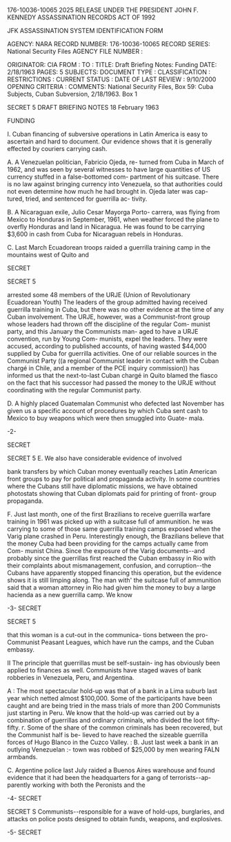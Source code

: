 176-10036-10065 2025 RELEASE UNDER THE PRESIDENT JOHN F. KENNEDY ASSASSINATION RECORDS ACT OF 1992

JFK ASSASSINATION SYSTEM
IDENTIFICATION FORM

AGENCY: NARA
RECORD NUMBER: 176-10036-10065
RECORD SERIES: National Security Files
AGENCY FILE NUMBER :

ORIGINATOR: CIA
FROM :
TO :
TITLE: Draft Briefing Notes: Funding
DATE: 2/18/1963
PAGES: 5
SUBJECTS:
DOCUMENT TYPE :
CLASSIFICATION :
RESTRICTIONS :
CURRENT STATUS :
DATE OF LAST REVIEW : 9/10/2000
OPENING CRITERIA :
COMMENTS: National Security Files, Box 59: Cuba Subjects, Cuban Subversion,
2/18/1963. Box 1

SECRET
5
DRAFT BRIEFING NOTES 18 February 1963

FUNDING

I. Cuban financing of subversive operations in Latin
America is easy to ascertain and hard to document.
Our evidence shows that it is generally effected
by couriers carrying cash.

A. A Venezuelan politician, Fabricio Ojeda, re-
turned from Cuba in March of 1962, and was seen
by several witnesses to have large quantities
of US currency stuffed in a false-bottomed com-
partment of his suitcase. There is no law
against bringing currency into Venezuela, so
that authorities could not even determine how
much he had brought in. Ojeda later was cap-
tured, tried, and sentenced for guerrilla ac-
tivity.

B. A Nicaraguan exile, Julio Cesar Mayorga Porto-
carrera, was flying from Mexico to Honduras in
September, 1961, when weather forced the plane
to overfly Honduras and land in Nicaragua.
He
was found to be carrying $3,600 in cash from
Cuba for Nicaraguan rebels in Honduras.

C. Last March Ecuadorean troops raided a guerrilla
training camp in the mountains west of Quito and

SECRET

SECRET 5

arrested some 48 members of the URJE (Union of
Revolutionary Ecuadorean Youth) The leaders of
the group admitted having received guerrilla
training in Cuba, but there was no other evidence
at the time of any Cuban involvement. The URJE,
however, was a Communist-front group whose leaders
had thrown off the discipline of the regular Com-
munist party, and this January the Communists man-
aged to have a URJE convention, run by Young Com-
munists, expel the leaders. They were accused,
according to published accounts, of having wasted
$44,000 supplied by Cuba for guerrilla activities.
One of our reliable sources in the Communist Party
((a regional Communist leader in contact with the
Cuban chargé in Chile, and a member of the PCE
inquiry commission)) has informed us that the
next-to-last Cuban chargé in Quito blamed the
fiasco on the fact that his successor had passed
the money to the URJE without coordinating with
the regular Communist party.

D. A highly placed Guatemalan Communist who defected
last November has given us a specific account of
procedures by which Cuba sent cash to Mexico to
buy weapons which were then smuggled into Guate-
mala.

-2-

SECRET

SECRET
5
E. We also have considerable evidence of involved

bank transfers by which Cuban money eventually
reaches Latin American front groups to pay for
political and propaganda activity. In some
countries where the Cubans still have diplomatic
missions, we have obtained photostats showing
that Cuban diplomats paid for printing of front-
group propaganda.

F. Just last month, one of the first Brazilians to
receive guerrilla warfare training in 1961 was
picked up with a suitcase full of ammunition. he
was carrying to some of those same guerrilla
training camps exposed when the Varig plane
crashed in Peru. Interestingly enough, the
Brazilians believe that the money Cuba had been
providing for the camps actually came from Com-
munist China. Since the exposure of the Varig
documents--and probably since the guerrillas
first reached the Cuban embassy in Rio with
their complaints about mismanagement, confusion,
and corruption--the Cubans have apparently
stopped financing this operation, but the evidence
shows it is still limping along. The man with'
the suitcase full of ammunition said that a woman
attorney in Rio had given him the money to buy a
large hacienda as a new guerrilla camp. We know

-3-
SECRET

SECRET 5

that this woman is a cut-out in the communica-
tions between the pro-Communist Peasant Leagues,
which have run the camps, and the Cuban embassy.

II The principle that guerrillas must be self-sustain-
ing has obviously been applied to finances as well.
Communists have staged waves of bank robberies in
Venezuela, Peru, and Argentina.

A : The most spectacular hold-up was that of a bank
in a Lima suburb last year which netted almost
$100,000. Some of the participants have been
caught and are being tried in the mass trials
of more than 200 Communists just starting in
Peru. We know that the hold-up was carried out
by a combination of guerrillas and ordinary
criminals, who divided the loot fifty-fifty.
г. Some of the share of the common criminals has
been recovered, but the Communist half is be-
lieved to have reached the sizeable guerrilla
forces of Hugo Blanco in the Cuzco Valley.
:
B. Just last week a bank in an outlying Venezuelan
:- town was robbed of $25,000 by men wearing FALN
armbands.

C. Argentine police last July raided a Buenos Aires
warehouse and found evidence that it had been
the headquarters for a gang of terrorists--ap-
parently working with both the Peronists and the

-4-
SECRET

SECRET S
Communists--responsible for a wave of hold-ups,
burglaries, and attacks on police posts designed
to obtain funds, weapons, and explosives.

-5-
SECRET
